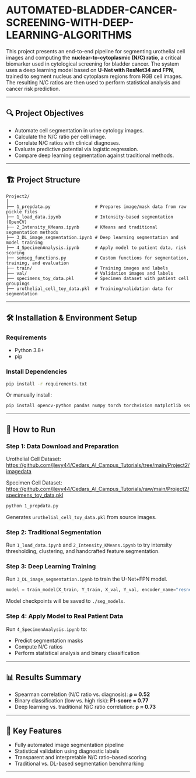 # AUTOMATED-BLADDER-CANCER-SCREENING-WITH-DEEP-LEARNING-ALGORITHMS

This project presents an end-to-end pipeline for segmenting urothelial cell images and computing the **nuclear-to-cytoplasmic (N/C) ratio**, a critical biomarker used in cytological screening for bladder cancer. The system uses a deep learning model based on **U-Net with ResNet34 and FPN**, trained to segment nucleus and cytoplasm regions from RGB cell images. The resulting N/C ratios are then used to perform statistical analysis and cancer risk prediction.

---

## 🔍 Project Objectives

- Automate cell segmentation in urine cytology images.
- Calculate the N/C ratio per cell image.
- Correlate N/C ratios with clinical diagnoses.
- Evaluate predictive potential via logistic regression.
- Compare deep learning segmentation against traditional methods.

---

## 🏗️ Project Structure

```
Project2/
│
├── 1_prepdata.py                 # Prepares image/mask data from raw pickle files
├── 1_load_data.ipynb             # Intensity-based segmentation (OpenCV)
├── 2_Intensity_KMeans.ipynb      # KMeans and traditional segmentation methods
├── 3_DL_image_segmentation.ipynb # Deep learning segmentation and model training
├── 4_SpecimenAnalysis.ipynb      # Apply model to patient data, risk scoring
├── semseg_functions.py           # Custom functions for segmentation, training, and evaluation
├── train/                        # Training images and labels
├── val/                          # Validation images and labels
├── specimens_toy_data.pkl        # Specimen dataset with patient cell groupings
├── urothelial_cell_toy_data.pkl  # Training/validation data for segmentation
```

---

## 🛠️ Installation & Environment Setup

### Requirements

- Python 3.8+
- pip

### Install Dependencies

```bash
pip install -r requirements.txt
```

Or manually install:

```bash
pip install opencv-python pandas numpy torch torchvision matplotlib seaborn scikit-image scipy tqdm Pillow segmentation_models_pytorch scikit-learn
```

---

## 🚀 How to Run

### Step 1: Data Download and Preparation
Urothelial Cell Dataset: https://github.com/jlevy44/Cedars_AI_Campus_Tutorials/tree/main/Project2/imagedata

Specimen Cell Dataset: https://github.com/jlevy44/Cedars_AI_Campus_Tutorials/raw/main/Project2/specimens_toy_data.pkl

```bash
python 1_prepdata.py
```

Generates `urothelial_cell_toy_data.pkl` from source images.

### Step 2: Traditional Segmentation

Run `1_load_data.ipynb` and `2_Intensity_KMeans.ipynb` to try intensity thresholding, clustering, and handcrafted feature segmentation.

### Step 3: Deep Learning Training

Run `3_DL_image_segmentation.ipynb` to train the U-Net+FPN model.

```python
model = train_model(X_train, Y_train, X_val, Y_val, encoder_name="resnet34", model_key="fpn", n_epochs=25)
```

Model checkpoints will be saved to `./seg_models`.

### Step 4: Apply Model to Real Patient Data

Run `4_SpecimenAnalysis.ipynb` to:
- Predict segmentation masks
- Compute N/C ratios
- Perform statistical analysis and binary classification

---

## 📊 Results Summary

- Spearman correlation (N/C ratio vs. diagnosis): **ρ ≈ 0.52**
- Binary classification (low vs. high risk): **F1-score = 0.77**
- Deep learning vs. traditional N/C ratio correlation: **ρ ≈ 0.73**

---

## 📌 Key Features

- Fully automated image segmentation pipeline
- Statistical validation using diagnostic labels
- Transparent and interpretable N/C ratio–based scoring
- Traditional vs. DL-based segmentation benchmarking

---
